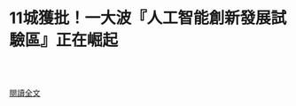 # 11城獲批！一大波『人工智能創新發展試驗區』正在崛起

<!--more-->
<!--323-->
<br><br/>


[閱讀全文](https://mp.weixin.qq.com/s?__biz=MzU0MDY1MTQwNA==&mid=2247532609&idx=1&sn=c415494ca0b1f52e8fb31d10410d93c5&chksm=fb37faa2cc4073b447e2e72d5cb7741d717b3af10060c80f0a3517c6dc700470d3f20b815c67&scene=21#wechat_redirect)
